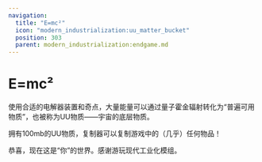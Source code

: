 ```yaml
---
navigation:
  title: "E=mc²"
  icon: "modern_industrialization:uu_matter_bucket"
  position: 303
  parent: modern_industrialization:endgame.md
---
```


# E=mc²

<ItemImage id="modern_industrialization:uu_matter_bucket" />

使用合适的电解器装置和奇点，大量能量可以通过量子霍金辐射转化为“普遍可用物质”，也被称为UU物质——宇宙的底层物质。

<ItemImage id="modern_industrialization:replicator" />

拥有100mb的UU物质，复制器可以复制游戏中的（几乎）任何物品！

恭喜，现在这是“你”的世界。感谢游玩现代工业化模组。


